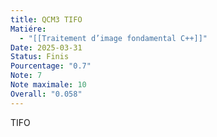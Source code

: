 ```yaml
---
title: QCM3 TIFO
Matiére:
  - "[[Traitement d’image fondamental C++]]"
Date: 2025-03-31
Status: Finis
Pourcentage: "0.7"
Note: 7
Note maximale: 10
Overall: "0.058"
---
```

  
TIFO